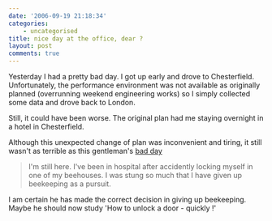 ```yaml
---
date: '2006-09-19 21:18:34'
categories:
    - uncategorised
title: nice day at the office, dear ?
layout: post
comments: true
---
```

Yesterday I had a pretty bad day. I got up early and drove to
Chesterfield. Unfortunately, the performance environment was not
available as originally planned (overrunning weekend engineering works)
so I simply collected some data and drove back to London.

Still, it could have been worse. The original plan had me staying
overnight in a hotel in Chesterfield.

Although this unexpected change of plan was inconvenient and tiring, it
still wasn't as terrible as this gentleman's
[bad day](http://oiyoublogoff.blogspot.com/2006/09/fear-not-blog-fans.html)

> I'm still here. I've been in hospital after accidently locking myself
> in one of my beehouses. I was stung so much that I have given up
> beekeeping as a pursuit.

I am certain he has made the correct decision in giving up beekeeping.
Maybe he should now study 'How to unlock a door - quickly !'
